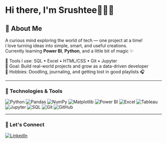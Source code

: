 # Hi there, I'm Srushtee👋👩‍💻

## 🌸 About Me
 
A curious mind exploring the world of tech — one project at a time!  
I love turning ideas into simple, smart, and useful creations.  
Currently learning **Power BI**, **Python**, and a little bit of magic ✨

🧰 Tools I use: SQL • Excel • HTML/CSS • Git • Jupyter  
🎯 Goal: Build real-world projects and grow as a data-driven developer  
🎨 Hobbies: Doodling, journaling, and getting lost in good playlists 🎧

---

### 🧰 Technologies & Tools

![Python](https://img.shields.io/badge/-Python-3776AB?style=flat&logo=python&logoColor=white)
![Pandas](https://img.shields.io/badge/-Pandas-150458?style=flat&logo=pandas&logoColor=white)
![NumPy](https://img.shields.io/badge/-NumPy-013243?style=flat&logo=numpy&logoColor=white)
![Matplotlib](https://img.shields.io/badge/-Matplotlib-11557c?style=flat)
![Power BI](https://img.shields.io/badge/-Power%20BI-F2C811?style=flat&logo=powerbi&logoColor=black)
![Excel](https://img.shields.io/badge/-Excel-217346?style=flat&logo=microsoft-excel&logoColor=white)
![Tableau](https://img.shields.io/badge/-Tableau-E97627?style=flat&logo=tableau&logoColor=white)
![Jupyter](https://img.shields.io/badge/-Jupyter-F37626?style=flat&logo=jupyter&logoColor=white)
![SQL](https://img.shields.io/badge/-SQL-4479A1?style=flat&logo=mysql&logoColor=white)
![Git](https://img.shields.io/badge/-Git-F05032?style=flat&logo=git&logoColor=white)
![GitHub](https://img.shields.io/badge/-GitHub-181717?style=flat&logo=github&logoColor=white)

---

### 🔗 Let's Connect

[![LinkedIn](https://img.shields.io/badge/LinkedIn-blue?logo=linkedin&style=flat)](https://www.linkedin.com/in/srushtee-talekar-1a76252a7/)
